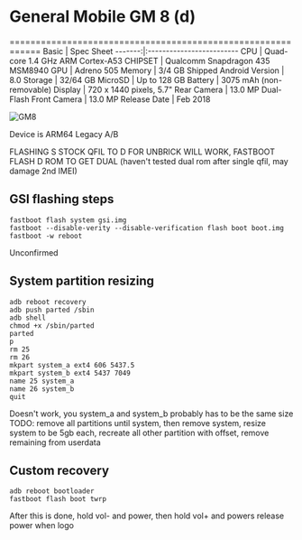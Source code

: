 # General Mobile GM 8 (d)

============================================================
Basic   | Spec Sheet
-------:|:-------------------------
CPU     | Quad-core 1.4 GHz ARM Cortex-A53
CHIPSET | Qualcomm Snapdragon 435 MSM8940
GPU     | Adreno 505
Memory  | 3/4 GB
Shipped Android Version | 8.0
Storage | 32/64 GB
MicroSD | Up to 128 GB
Battery | 3075 mAh (non-removable)
Display | 720 x 1440 pixels, 5.7"
Rear Camera  | 13.0 MP Dual-Flash
Front Camera | 13.0 MP
Release Date | Feb 2018

![GM8](https://assets.generalmobile.com/images/gm8/galeri/02.jpg "GM8")

Device is ARM64 Legacy A/B

FLASHING S STOCK QFIL TO D FOR UNBRICK WILL WORK, FASTBOOT FLASH D ROM TO GET DUAL (haven't tested dual rom after single qfil, may damage 2nd IMEI)

## GSI flashing steps
```
fastboot flash system gsi.img 
fastboot --disable-verity --disable-verification flash boot boot.img
fastboot -w reboot
```
Unconfirmed

## System partition resizing

```
adb reboot recovery
adb push parted /sbin
adb shell
chmod +x /sbin/parted
parted
p
rm 25
rm 26
mkpart system_a ext4 606 5437.5
mkpart system_b ext4 5437 7049
name 25 system_a
name 26 system_b
quit
```
Doesn't work, you system_a and system_b probably has to be the same size
TODO: remove all partitions until system, then remove system, resize system to be 5gb each, recreate all other partition with offset, remove remaining from userdata

## Custom recovery
```
adb reboot bootloader
fastboot flash boot twrp
```
After this is done, hold vol- and power, then hold vol+ and powers release power when logo